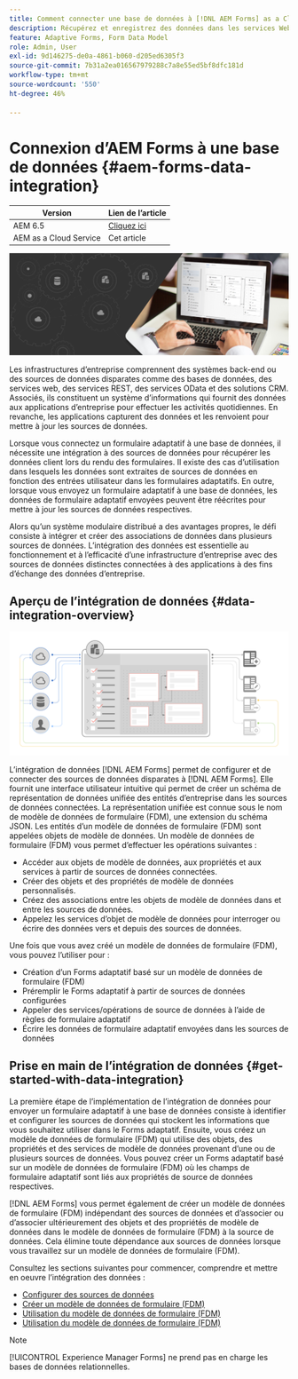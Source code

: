```yaml
---
title: Comment connecter une base de données à [!DNL AEM Forms] as a Cloud Service ?
description: Récupérez et enregistrez des données dans les services Web RESTful, les services Web SOAP et les services OData d’un formulaire adaptatif ou d’un processus AEM.
feature: Adaptive Forms, Form Data Model
role: Admin, User
exl-id: 9d146275-de0a-4861-b060-d205ed6305f3
source-git-commit: 7b31a2ea016567979288c7a8e55ed5bf8dfc181d
workflow-type: tm+mt
source-wordcount: '550'
ht-degree: 46%

---
```


# Connexion d’AEM Forms à une base de données {#aem-forms-data-integration}

| Version | Lien de l’article |
| -------- | ---------------------------- |
| AEM 6.5 | [Cliquez ici](https://experienceleague.adobe.com/docs/experience-manager-65/forms/form-data-model/data-integration.html) |
| AEM as a Cloud Service | Cet article |



![Intégration de données](do-not-localize/data-integeration.png)

Les infrastructures d’entreprise comprennent des systèmes back-end ou des sources de données disparates comme des bases de données, des services web, des services REST, des services OData et des solutions CRM. Associés, ils constituent un système d’informations qui fournit des données aux applications d’entreprise pour effectuer les activités quotidiennes. En revanche, les applications capturent des données et les renvoient pour mettre à jour les sources de données.

Lorsque vous connectez un formulaire adaptatif à une base de données, il nécessite une intégration à des sources de données pour récupérer les données client lors du rendu des formulaires. Il existe des cas d’utilisation dans lesquels les données sont extraites de sources de données en fonction des entrées utilisateur dans les formulaires adaptatifs. En outre, lorsque vous envoyez un formulaire adaptatif à une base de données, les données de formulaire adaptatif envoyées peuvent être réécrites pour mettre à jour les sources de données respectives.

Alors qu’un système modulaire distribué a des avantages propres, le défi consiste à intégrer et créer des associations de données dans plusieurs sources de données. L’intégration des données est essentielle au fonctionnement et à l’efficacité d’une infrastructure d’entreprise avec des sources de données distinctes connectées à des applications à des fins d’échange des données d’entreprise.

## Aperçu de l’intégration de données {#data-integration-overview}

![aem-forms-data-integeration](assets/aem-forms-data-integeration.png)

L’intégration de données [!DNL AEM Forms] permet de configurer et de connecter des sources de données disparates à [!DNL AEM Forms]. Elle fournit une interface utilisateur intuitive qui permet de créer un schéma de représentation de données unifiée des entités d’entreprise dans les sources de données connectées. La représentation unifiée est connue sous le nom de modèle de données de formulaire (FDM), une extension du schéma JSON. Les entités d’un modèle de données de formulaire (FDM) sont appelées objets de modèle de données. Un modèle de données de formulaire (FDM) vous permet d’effectuer les opérations suivantes :

* Accéder aux objets de modèle de données, aux propriétés et aux services à partir de sources de données connectées.
* Créer des objets et des propriétés de modèle de données personnalisés.
* Créez des associations entre les objets de modèle de données dans et entre les sources de données.
* Appelez les services d’objet de modèle de données pour interroger ou écrire des données vers et depuis des sources de données.

Une fois que vous avez créé un modèle de données de formulaire (FDM), vous pouvez l’utiliser pour :

* Création d’un Forms adaptatif basé sur un modèle de données de formulaire (FDM)
* Préremplir le Forms adaptatif à partir de sources de données configurées
* Appeler des services/opérations de source de données à l’aide de règles de formulaire adaptatif
* Écrire les données de formulaire adaptatif envoyées dans les sources de données

## Prise en main de l’intégration de données {#get-started-with-data-integration}

La première étape de l’implémentation de l’intégration de données pour envoyer un formulaire adaptatif à une base de données consiste à identifier et configurer les sources de données qui stockent les informations que vous souhaitez utiliser dans le Forms adaptatif. Ensuite, vous créez un modèle de données de formulaire (FDM) qui utilise des objets, des propriétés et des services de modèle de données provenant d’une ou de plusieurs sources de données. Vous pouvez créer un Forms adaptatif basé sur un modèle de données de formulaire (FDM) où les champs de formulaire adaptatif sont liés aux propriétés de source de données respectives.

[!DNL AEM Forms] vous permet également de créer un modèle de données de formulaire (FDM) indépendant des sources de données et d’associer ou d’associer ultérieurement des objets et des propriétés de modèle de données dans le modèle de données de formulaire (FDM) à la source de données. Cela élimine toute dépendance aux sources de données lorsque vous travaillez sur un modèle de données de formulaire (FDM).

Consultez les sections suivantes pour commencer, comprendre et mettre en oeuvre l’intégration des données :

* [Configurer des sources de données](configure-data-sources.md)
* [Créer un modèle de données de formulaire (FDM)](create-form-data-models.md)
* [Utilisation du modèle de données de formulaire (FDM)](work-with-form-data-model.md)
* [Utilisation du modèle de données de formulaire (FDM)](using-form-data-model.md)

>[!NOTE]
>
>[!UICONTROL Experience Manager Forms] ne prend pas en charge les bases de données relationnelles.